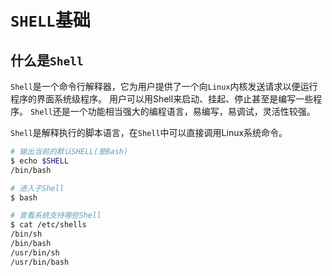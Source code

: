 # `SHELL`基础

## 什么是`Shell`

`Shell`是一个命令行解释器，它为用户提供了一个向`Linux`内核发送请求以便运行程序的界面系统级程序。
用户可以用Shell来启动、挂起、停止甚至是编写一些程序。
`Shell`还是一个功能相当强大的编程语言，易编写，易调试，灵活性较强。

`Shell`是解释执行的脚本语言，在`Shell`中可以直接调用Linux系统命令。

```bash
# 输出当前的默认SHELL(是Bash)
$ echo $SHELL
/bin/bash

# 进入子Shell
$ bash

# 查看系统支持哪些Shell
$ cat /etc/shells
/bin/sh
/bin/bash
/usr/bin/sh
/usr/bin/bash
```

